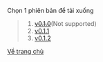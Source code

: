Chọn 1 phiên bản để tải xuống

> 1. ~~[v0.1.0](https://github.com/HuyMaster/ModpackUpdater/releases/tag/v0.1.0)~~(Not supported)
> 2. [v0.1.1](https://github.com/HuyMaster/ModpackUpdater/releases/tag/v0.1.1)
> 3. [v0.1.2](https://github.com/HuyMaster/ModpackUpdater/releases/tag/v0.1.2)


[Về trang chủ](https://HuyMaster.github.io)
